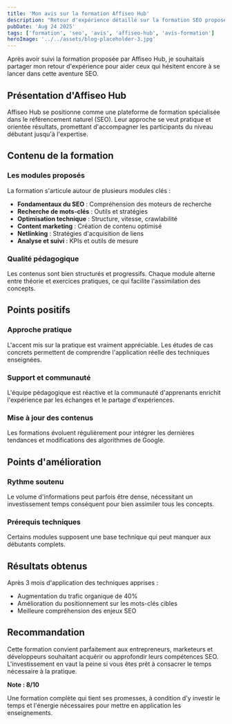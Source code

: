```yaml
---
title: 'Mon avis sur la formation Affiseo Hub'
description: "Retour d'expérience détaillé sur la formation SEO proposée par Affiseo Hub"
pubDate: 'Aug 24 2025'
tags: ['formation', 'seo', 'avis', 'affiseo-hub', 'avis-formation']
heroImage: '../../assets/blog-placeholder-3.jpg'
---
```


Après avoir suivi la formation proposée par Affiseo Hub, je souhaitais partager mon retour d'expérience pour aider ceux qui hésitent encore à se lancer dans cette aventure SEO.

## Présentation d'Affiseo Hub

Affiseo Hub se positionne comme une plateforme de formation spécialisée dans le référencement naturel (SEO). Leur approche se veut pratique et orientée résultats, promettant d'accompagner les participants du niveau débutant jusqu'à l'expertise.

## Contenu de la formation

### Les modules proposés

La formation s'articule autour de plusieurs modules clés :

- **Fondamentaux du SEO** : Compréhension des moteurs de recherche
- **Recherche de mots-clés** : Outils et stratégies
- **Optimisation technique** : Structure, vitesse, crawlabilité
- **Content marketing** : Création de contenu optimisé
- **Netlinking** : Stratégies d'acquisition de liens
- **Analyse et suivi** : KPIs et outils de mesure

### Qualité pédagogique

Les contenus sont bien structurés et progressifs. Chaque module alterne entre théorie et exercices pratiques, ce qui facilite l'assimilation des concepts.

## Points positifs

### Approche pratique

L'accent mis sur la pratique est vraiment appréciable. Les études de cas concrets permettent de comprendre l'application réelle des techniques enseignées.

### Support et communauté

L'équipe pédagogique est réactive et la communauté d'apprenants enrichit l'expérience par les échanges et le partage d'expériences.

### Mise à jour des contenus

Les formations évoluent régulièrement pour intégrer les dernières tendances et modifications des algorithmes de Google.

## Points d'amélioration

### Rythme soutenu

Le volume d'informations peut parfois être dense, nécessitant un investissement temps conséquent pour bien assimiler tous les concepts.

### Prérequis techniques

Certains modules supposent une base technique qui peut manquer aux débutants complets.

## Résultats obtenus

Après 3 mois d'application des techniques apprises :

- Augmentation du trafic organique de 40%
- Amélioration du positionnement sur les mots-clés cibles
- Meilleure compréhension des enjeux SEO

## Recommandation

Cette formation convient parfaitement aux entrepreneurs, marketeurs et développeurs souhaitant acquérir ou approfondir leurs compétences SEO. L'investissement en vaut la peine si vous êtes prêt à consacrer le temps nécessaire à la pratique.

**Note : 8/10**

Une formation complète qui tient ses promesses, à condition d'y investir le temps et l'énergie nécessaires pour mettre en application les enseignements.
